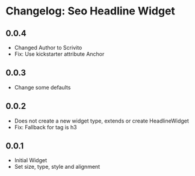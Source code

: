 # Changelog: Seo Headline Widget

## 0.0.4

* Changed Author to Scrivito
* Fix: Use kickstarter attribute Anchor

## 0.0.3

* Change some defaults

## 0.0.2

* Does not create a new widget type, extends or create HeadlineWidget
* Fix: Fallback for tag is h3

## 0.0.1

* Initial Widget
* Set size, type, style and alignment
